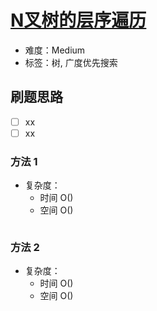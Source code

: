 # [N叉树的层序遍历](https://leetcode-cn.com/problems/n-ary-tree-level-order-traversal/)

- 难度：Medium
- 标签：树, 广度优先搜索

## 刷题思路

- [ ] xx
- [ ] xx

### 方法 1

- 复杂度：
    - 时间 O()
    - 空间 O()

``` js

```

### 方法 2

- 复杂度：
    - 时间 O()
    - 空间 O()

``` js

```
